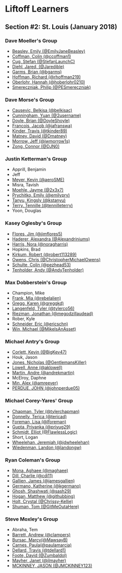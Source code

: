 # Liftoff Learners

## Section \#2: St. Louis (January 2018)

### Dave Moeller's Group
- [Beasley, Emily (@EmilyJaneBeasley)](https://github.com/EmilyJaneBeasley/liftoff-assignments)
- [Coffman, Colin (@ccoffman1)](https://github.com/ccoffman1/liftoff-assignments)
- [Cug, Stefan (@StefanLaunchC)](https://github.com/StefanLaunchC/liftoff-assignments)
- [Diehl, Jared, (@Jaredible)](https://github.com/Jaredible/liftoff-assignments)
- [Garms, Brian (@bgarms)](https://github.com/bgarms/liftoff-assignments)
- [Hoffman, Richard (@rhoffman219)](https://github.com/rhoffman219/liftoff-assignments)
- [Oberlohr, Hannah (@hoberlohr0210)](https://github.com/hoberlohr0210/liftoff-assignments)
- [Smereczniak, Philip (@PESmereczniak)](https://github.com/PESmereczniak/liftoff-assignments)

### Dave Morse's Group
- [Causevic, Belkisa (@belkisac)](https://github.com/belkisac/liftoff-assignments)
- [Cunningham, Yuan (@2username)](https://github.com/2usernam/liftoff-assignments.git)
- [Doyle, Brian (@DoyleShoyle)](https://github.com/DoyleShoyle/liftoff-assignments)
- [Francois, Jacob (@jafranswa)](https://github.com/jafranswa/liftoff-assignments.git)
- [Kinder, Travis (@tkinder89)](https://github.com/tkinder89/liftoff-assignments)
- [Matney, David (@Dmatney)](https://github.com/Dmatney/liftoff-assignments)
- [Morrow, Jeff (@jwmorrow1s)](https://github.com/jwmorrow1s/liftoff-assignments)
- [Zong, Connor (@DJN0)](https://github.com/DJN0/liftoff-assignments.git)

### Justin Ketterman's Group
- Apprill, Benjamin
- Jeff
- [Meyer, Kevin (@aeroSME)](https://github.com/aeroSME/liftoff-assignments.git)
- Misra, Tavish
- [Moehle, Jayme (@2x3x7)](https://github.com/2x3x7/liftoff-assignments)
- [Prychitko, Emily (@emilypry)](https://github.com/emilypry/liftoff-assignments)
- [Tanyu, Kingsly (@kstanyu)](https://github.com/kstanyu/liftoff-assignments)
- [Terry, Tennille (@tennilleterry)](https://github.com/tennilleterry/liftoff-assignments)
- Yoon, Douglas

### Kasey Oglesby's Group
- [Flores, Jim (@jimflores5)](https://github.com/jimflores5/liftoff-assignments)
- [Haderer, Alexandra (@Alexandriniums)](https://github.com/Alexandriniums/liftoff-assignments)
- [Harris, Nora (@noragharris)](https://github.com/noragharris/liftoff-assignments)
- Hopkins, Brad
- [Kirkum, Robert (@robert113289)](https://github.com/robert113289/liftoff-assignments)
- [Owens, Chris (@ChristopherMichaelOwens)](https://github.com/ChristopherMichaelOwens/liftoff-assignments)
- [Schulte, Colin (@pezhead53)](https://github.com/pezhead53/liftoff-assignments)
- [Tenholder, Andy (@AndyTenholder)](https://github.com/AndyTenholder/liftoff-assignments)

### Max Dobberstein's Group
- Champion, Mike
- [Frank, Mia (@rebelalien)](https://github.com/rebelalien/liftoff-assignments)
- [Gregg, Karen (@greggkd)](https://github.com/greggkd/liftoff-assignments)
- [Langenfeld, Tyler (@tylerco56)](https://github.com/tylerco56/liftoff-assignments)
- [Riezman, Jonathan (@megodzillaudead)](https://github.com/MeGodzillaUDead/liftoff-assignments)
- Rober, Kyle
- [Schneider, Eric (@ericschn)](https://github.com/ericschn/liftoff-assignments)
- [Win, Michael (@MikeIsAnAsset)](https://github.com/MikeIsAnAsset/liftoff-assignments)

### Michael Antry's Group
- [Corlett, Kevin (@BigKev47)](https://github.com/BigKev47/liftoff-assignments)
- Houk, Jason
- [Jones, Nicholas (@GentlemansKiller)](https://github.com/GentlemansKiller/liftoff-assignments)
- [Lowell, Anne (@aklowell)](https://github.com/aklowell/liftoff-assignments)
- [Martin, Andre (@andrekmartin)](https://github.com/andrekmartin/liftoff-assignments)
- McElroy, Daphne
- [Min, Alex (@amreever)](https://github.com/amreever/liftoff-assignments)
- [PERDUE, JOHN (@johnperdue05)](https://github.com/johnperdue05/liftoff-assignments)

### Michael Corey-Yares' Group
- [Chapman, Tyler (@tylerchapman)](https://github.com/tylerchapman/liftoff-assignments)
- [Donnelly, Terica (@tericad)](https://github.com/tericad/liftoff-assignments)
- [Foreman, Lisa (@lforeman)](https://github.com/lforeman/liftoff-assignments.git)
- [Gupta, Priyanka (@priyug29)](https://github.com/priyug29/liftoff-assignments)
- [Schmidt, Elliot (@FlawlessLogic)](https://github.com/FlawlessLogic/liftoff-assignments)
- Short, Logan
- [Wheelehan, Jeremiah (@jdwheelehan)](https://github.com/jdwheelehan/liftoff-assignments)
- [Wiedenman, Landon (@landongw)](https://github.com/landongw/liftoff-assignments)

### Ryan Coleman's Group
- [Mona, Aghaee (@maghaee)](https://github.com/maghaee/liftoff-assignments)
- [Dill, Charlie (@cdi11)](https://github.com/cdi11/liftoff-assignments)
- [Gallien, James (@jamesgallien)](https://github.com/jamesgallien/liftoff-assignments)
- [Germano, Katherine (@kgermano)](https://github.com/kgermano/liftoff-assignments)
- [Ghosh, Shashwati (@sash29)](https://github.com/sash29/liftoff-assignments.git)
- [Hogan, Matthew (@githubbing)](https://github.com/githubbing/liftoff-assignments)
- [Holt, Crystal (@Chrissy-Kellie)](https://github.com/Chrissy-Kellie/liftoff-assignments)
- [Shuman, Tom (@GitMeOutaHere)](https://github.com/GitMeOutaHere/liftoff-assignments)

### Steve Moxley's Group
- Abraha, Tem
- [Barrett, Andrew (@clampers)](https://github.com/clampers/liftoff-assignments)
- [Bursac, Marcy(@MawsayB)](https://github.com/MawsayB/liftoff-assignments)
- [Carnes, Paula(@paulamarcia)](https://github.com/paulamarcia/liftoff-assignments.git)
- [Dellard, Travis (@tdellard1)](https://github.com/tdellard1/liftoff-assignments)
- [Foote, David (@ZumbaIdol)](https://github.com/ZumbaIdol/liftoff-assignments)
- [Mayher, Janet (@jlmayher)](https://github.com/jlmayher/liftoff-assignments)
- [MCKINNEY, JASON (@JMCKINNEY123)](https://github.com/JMCKINNEY123/liftoff-assignments)
